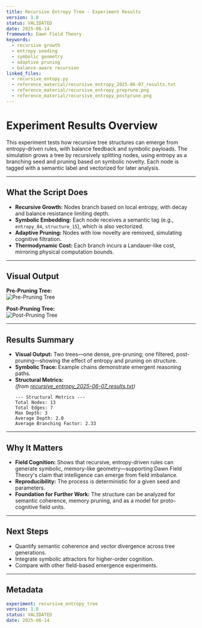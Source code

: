 ```yaml
---
title: Recursive Entropy Tree - Experiment Results
version: 1.0
status: VALIDATED
date: 2025-06-14
framework: Dawn Field Theory
keywords:
  - recursive growth
  - entropy seeding
  - symbolic geometry
  - adaptive pruning
  - balance-aware recursion
linked_files:
  - recursive_entopy.py
  - reference_material/recursive_entropy_2025-06-07_results.txt
  - reference_material/recursive_entropy_preprune.png
  - reference_material/recursive_entropy_postprune.png
---
```


# Experiment Results Overview

This experiment tests how recursive tree structures can emerge from entropy-driven rules, with balance feedback and symbolic payloads. The simulation grows a tree by recursively splitting nodes, using entropy as a branching seed and pruning based on symbolic novelty. Each node is tagged with a semantic label and vectorized for later analysis.

---

## What the Script Does

- **Recursive Growth:** Nodes branch based on local entropy, with decay and balance resistance limiting depth.
- **Symbolic Embedding:** Each node receives a semantic tag (e.g., `entropy_84`, `structure_15`), which is also vectorized.
- **Adaptive Pruning:** Nodes with low novelty are removed, simulating cognitive filtration.
- **Thermodynamic Cost:** Each branch incurs a Landauer-like cost, mirroring physical computation bounds.

---

## Visual Output

**Pre-Pruning Tree:**  
![Pre-Pruning Tree](./reference_material/recursive_entropy_preprune.png)

**Post-Pruning Tree:**  
![Post-Pruning Tree](./reference_material/recursive_entropy_postprune.png)

---

## Results Summary

- **Visual Output:** Two trees—one dense, pre-pruning; one filtered, post-pruning—showing the effect of entropy and pruning on structure.
- **Symbolic Trace:** Example chains demonstrate emergent reasoning paths.
- **Structural Metrics:**  
  *(from [recursive_entropy_2025-06-07_results.txt](./reference_material/recursive_entropy_2025-06-07_results.txt))*
  ```
  --- Structural Metrics ---
  Total Nodes: 13
  Total Edges: 7
  Max Depth: 3
  Average Depth: 2.0
  Average Branching Factor: 2.33
  ```

---

## Why It Matters

- **Field Cognition:** Shows that recursive, entropy-driven rules can generate symbolic, memory-like geometry—supporting Dawn Field Theory's claim that intelligence can emerge from field imbalance.
- **Reproducibility:** The process is deterministic for a given seed and parameters.
- **Foundation for Further Work:** The structure can be analyzed for semantic coherence, memory pruning, and as a model for proto-cognitive field units.

---

## Next Steps

- Quantify semantic coherence and vector divergence across tree generations.
- Integrate symbolic attractors for higher-order cognition.
- Compare with other field-based emergence experiments.

---

## Metadata

```yaml
experiment: recursive_entropy_tree
version: 1.0
status: VALIDATED
date: 2025-06-14
```
